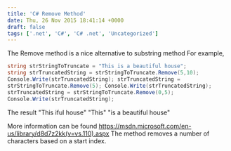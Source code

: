 ```yaml
---
title: 'C# Remove Method'
date: Thu, 26 Nov 2015 18:41:14 +0000
draft: false
tags: ['.net', 'C#', 'C# .net', 'Uncategorized']
---
```


The Remove method is a nice alternative to substring method For example, 

```csharp
string strStringToTruncate = "This is a beautiful house"; 
string strTruncatedString = strStringToTruncate.Remove(5,10); 
Console.Write(strTruncatedString); strTruncatedString = 
strStringToTruncate.Remove(5); Console.Write(strTruncatedString); 
strTruncatedString = strStringToTruncate.Remove(0,5); 
Console.Write(strTruncatedString);
```

The result "This iful house" "This" "is a beautiful house" 

More information can be found https://msdn.microsoft.com/en-us/library/d8d7z2kk(v=vs.110).aspx The method removes a number of characters based on a start index.